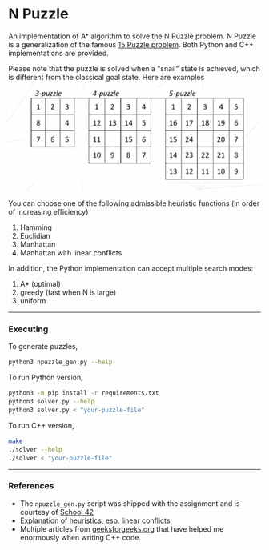 # N Puzzle

An implementation of A* algorithm to solve the N Puzzle problem. N Puzzle is a generalization of the famous [15 Puzzle problem](https://en.wikipedia.org/wiki/15_puzzle). Both Python and C++ implementations are provided.  

Please note that the puzzle is solved when a "snail" state is achieved, which is different from the classical goal state. Here are examples
![](./docs/snail_states.png)

You can choose one of the following admissible heuristic functions (in order of increasing efficiency)

1. Hamming 
2. Euclidian
3. Manhattan
4. Manhattan with linear conflicts

In addition, the Python implementation can accept multiple search modes:

1. A* (optimal)
2. greedy (fast when N is large)
3. uniform

---

### Executing

To generate puzzles,

```sh
python3 npuzzle_gen.py --help
```

To run Python version,

```sh
python3 -m pip install -r requirements.txt
python3 solver.py --help
python3 solver.py < "your-puzzle-file"
```

To run C++ version,

```sh
make
./solver --help
./solver < "your-puzzle-file"
```

---
### References
* The `npuzzle_gen.py` script was shipped with the assignment and is courtesy of [School 42](https://en.wikipedia.org/wiki/42_(school))
* [Explanation of heuristics, esp. linear conflicts](https://medium.com/swlh/looking-into-k-puzzle-heuristics-6189318eaca2)
* Multiple articles from [geeksforgeeks.org](geeksforgeeks.org) that have helped me enormously when writing C++ code.
